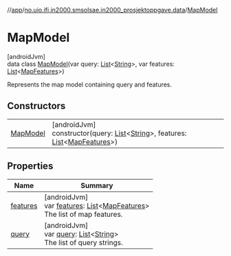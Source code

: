 //[app](../../../index.md)/[no.uio.ifi.in2000.smsolsae.in2000_prosjektoppgave.data](../index.md)/[MapModel](index.md)

# MapModel

[androidJvm]\
data class [MapModel](index.md)(var query: [List](https://kotlinlang.org/api/latest/jvm/stdlib/kotlin.collections/-list/index.html)&lt;[String](https://kotlinlang.org/api/latest/jvm/stdlib/kotlin/-string/index.html)&gt;, var features: [List](https://kotlinlang.org/api/latest/jvm/stdlib/kotlin.collections/-list/index.html)&lt;[MapFeatures](../-map-features/index.md)&gt;)

Represents the map model containing query and features.

## Constructors

| | |
|---|---|
| [MapModel](-map-model.md) | [androidJvm]<br>constructor(query: [List](https://kotlinlang.org/api/latest/jvm/stdlib/kotlin.collections/-list/index.html)&lt;[String](https://kotlinlang.org/api/latest/jvm/stdlib/kotlin/-string/index.html)&gt;, features: [List](https://kotlinlang.org/api/latest/jvm/stdlib/kotlin.collections/-list/index.html)&lt;[MapFeatures](../-map-features/index.md)&gt;) |

## Properties

| Name | Summary |
|---|---|
| [features](features.md) | [androidJvm]<br>var [features](features.md): [List](https://kotlinlang.org/api/latest/jvm/stdlib/kotlin.collections/-list/index.html)&lt;[MapFeatures](../-map-features/index.md)&gt;<br>The list of map features. |
| [query](query.md) | [androidJvm]<br>var [query](query.md): [List](https://kotlinlang.org/api/latest/jvm/stdlib/kotlin.collections/-list/index.html)&lt;[String](https://kotlinlang.org/api/latest/jvm/stdlib/kotlin/-string/index.html)&gt;<br>The list of query strings. |
